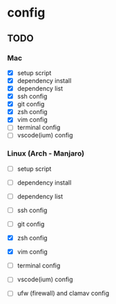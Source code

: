 # config

## TODO
### Mac
- [x] setup script
- [x] dependency install
- [x] dependency list
- [x] ssh config
- [x] git config
- [x] zsh config
- [x] vim config
- [ ] terminal config
- [ ] vscode(ium) config
### Linux (Arch - Manjaro)
- [ ] setup script
- [ ] dependency install
- [ ] dependency list
- [ ] ssh config
- [ ] git config
- [x] zsh config
- [x] vim config
- [ ] terminal config
- [ ] vscode(ium) config
- [ ] ufw (firewall) and clamav config

